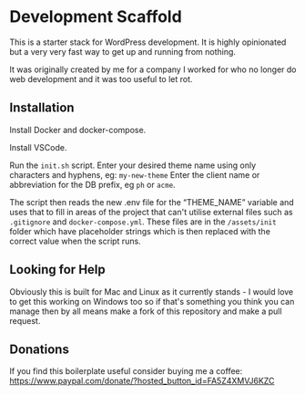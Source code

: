 # Development Scaffold

This is a starter stack for WordPress development. It is highly opinionated but a very very fast way to get up and running from nothing.

It was originally created by me for a company I worked for who no longer do web development and it was too useful to let rot.

## Installation

Install Docker and docker-compose.

Install VSCode.

Run the `init.sh` script. Enter your desired theme name using only characters and hyphens, eg: `my-new-theme`
Enter the client name or abbreviation for the DB prefix, eg `ph` or `acme`.

The script then reads the new .env file for the “THEME_NAME” variable and uses that to fill in areas of the project that can't utilise external files such as `.gitignore` and `docker-compose.yml`. These files are in the `/assets/init` folder which have placeholder strings which is then replaced with the correct value when the script runs.

## Looking for Help

Obviously this is built for Mac and Linux as it currently stands - I would love to get this working on Windows too so if that's something you think you can manage then by all means make a fork of this repository and make a pull request.

## Donations

If you find this boilerplate useful consider buying me a coffee: https://www.paypal.com/donate/?hosted_button_id=FA5Z4XMVJ6KZC